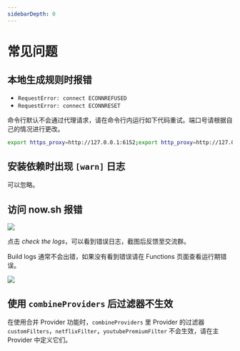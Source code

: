 ```yaml
---
sidebarDepth: 0
---
```


# 常见问题

## 本地生成规则时报错

- `RequestError: connect ECONNREFUSED`
- `RequestError: connect ECONNRESET`

命令行默认不会通过代理请求，请在命令行内运行如下代码重试。端口号请根据自己的情况进行更改。

```bash
export https_proxy=http://127.0.0.1:6152;export http_proxy=http://127.0.0.1:6152;export all_proxy=socks5://127.0.0.1:6153
```

## 安装依赖时出现 `[warn]` 日志

可以忽略。

## 访问 now.sh 报错

![](/images/now-error.jpeg)

点击 _check the logs_，可以看到错误日志，截图后反馈至交流群。

Build logs 通常不会出错，如果没有看到错误请在 Functions 页面查看运行期错误。

![](/images/now-logs.png)

## 使用 `combineProviders` 后过滤器不生效

在使用合并 Provider 功能时，`combineProviders` 里 Provider 的过滤器 `customFilters`，`netflixFilter`，`youtubePremiumFilter` 不会生效，请在主 Provider 中定义它们。
